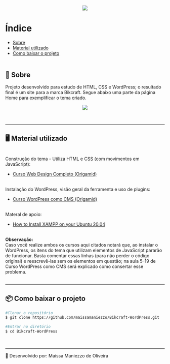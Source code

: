 <h1 align="center">
    <img src="https://ik.imagekit.io/vbw6dnlwtmt/imagemREADME_6VSQQ1K88.png">
</h1>

# Índice

- [Sobre](#-Sobre)
- [Material utilizado](#-Material-utilizado)
- [Como baixar o projeto](#-Como-baixar-o-projeto)
<br/><br/>

## 📄 Sobre 

<p>Projeto desenvolvido para estudo de HTML, CSS e WordPress; o resultado final é um site para a marca Bikcraft. Segue abaixo uma parte da página Home para exemplificar o tema criado.</p>
<p align="center"><img src="https://ik.imagekit.io/vbw6dnlwtmt/ideiaDoSIte_23eFsvgmJA.png"></p>
<br/>

---

## 🖥️ Material utilizado

<br/>Construção do tema - Utiliza HTML e CSS (com movimentos em JavaScript):
- [Curso Web Design Completo (Origamid)](https://www.origamid.com/curso/web-design-completo)

<br/>Instalação do WordPress, visão geral da ferramenta e uso de plugins:
- [Curso WordPress como CMS (Origamid)](https://www.origamid.com/curso/wordpress-como-cms/)

<br/>Materal de apoio:
- [How to Install XAMPP on your Ubuntu 20.04](https://vitux.com/ubuntu-xampp/)


<br/>**Observação:** 
<br/>Caso você realize ambos os cursos aqui citados notará que, ao instalar o WordPress, os itens do tema que utilizam elementos de JavaScript pararão de funcionar. Basta comentar essas linhas (para não perder o código original) e reescrevê-las sem os elementos em questão; na aula 5-19 de Curso WordPress como CMS será explicado como consertar esse problema.
<br/><br/>

---

## 📦 Como baixar o projeto

```bash
#Clonar o repositório
$ git clone https://github.com/maissamaniezzo/Bikcraft-WordPress.git

#Entrar no diretório
$ cd Bikcraft-WordPress
```
<br/>

---
📌 Desenvolvido por: Maíssa Maniezzo de Oliveira
